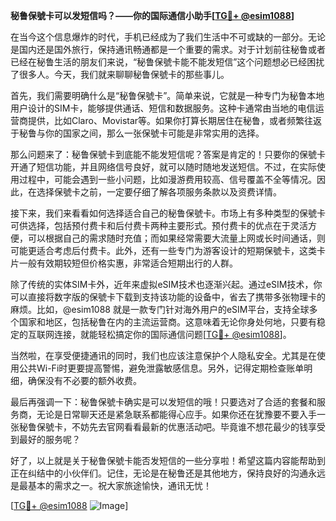 **秘鲁保號卡可以发短信吗？——你的国际通信小助手[[TG💪+ @esim1088](https://t.me/s/esim1088)]**

在当今这个信息爆炸的时代，手机已经成为了我们生活中不可或缺的一部分。无论是国内还是国外旅行，保持通讯畅通都是一个重要的需求。对于计划前往秘鲁或者已经在秘鲁生活的朋友们来说，“秘鲁保號卡能不能发短信”这个问题想必已经困扰了很多人。今天，我们就来聊聊秘鲁保號卡的那些事儿。

首先，我们需要明确什么是“秘鲁保號卡”。简单来说，它就是一种专门为秘鲁本地用户设计的SIM卡，能够提供通话、短信和数据服务。这种卡通常由当地的电信运营商提供，比如Claro、Movistar等。如果你打算长期居住在秘鲁，或者频繁往返于秘鲁与你的国家之间，那么一张保號卡可能是非常实用的选择。

那么问题来了：秘鲁保號卡到底能不能发短信呢？答案是肯定的！只要你的保號卡开通了短信功能，并且网络信号良好，就可以随时随地发送短信。不过，在实际使用过程中，可能会遇到一些小问题，比如漫游费用较高、信号覆盖不全等情况。因此，在选择保號卡之前，一定要仔细了解各项服务条款以及资费详情。

接下来，我们来看看如何选择适合自己的秘鲁保號卡。市场上有多种类型的保號卡可供选择，包括预付费卡和后付费卡两种主要形式。预付费卡的优点在于灵活方便，可以根据自己的需求随时充值；而如果经常需要大流量上网或长时间通话，则可能更适合考虑后付费卡。此外，还有一些专门为游客设计的短期保號卡，这类卡片一般有效期较短但价格实惠，非常适合短期出行的人群。

除了传统的实体SIM卡外，近年来虚拟eSIM技术也逐渐兴起。通过eSIM技术，你可以直接将数字版的保號卡下载到支持该功能的设备中，省去了携带多张物理卡的麻烦。比如，@esim1088 就是一款专门针对海外用户的eSIM平台，支持全球多个国家和地区，包括秘鲁在内的主流运营商。这意味着无论你身处何地，只要有稳定的互联网连接，就能轻松搞定你的国际通信问题[[TG💪+ @esim1088](https://t.me/s/esim1088)]。

当然啦，在享受便捷通讯的同时，我们也应该注意保护个人隐私安全。尤其是在使用公共Wi-Fi时更要提高警惕，避免泄露敏感信息。另外，记得定期检查账单明细，确保没有不必要的额外收费。

最后再强调一下：秘鲁保號卡确实是可以发短信的哦！只要选对了合适的套餐和服务商，无论是日常聊天还是紧急联系都能得心应手。如果你还在犹豫要不要入手一张秘鲁保號卡，不妨先去官网看看最新的优惠活动吧。毕竟谁不想花最少的钱享受到最好的服务呢？

好了，以上就是关于秘鲁保號卡能否发短信的一些分享啦！希望这篇内容能帮助到正在纠结中的小伙伴们。记住，无论是在秘鲁还是其他地方，保持良好的沟通永远是最基本的需求之一。祝大家旅途愉快，通讯无忧！

[[TG💪+ @esim1088](https://t.me/s/esim1088) ![Image](https://i.postimg.cc/4NQfJmqS/Snipaste-2025-05-13-00-14-12.png)]